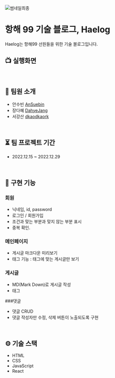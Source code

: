 ![썸네일최종](https://user-images.githubusercontent.com/105340850/209094212-8b079e99-4aeb-492e-a736-8f1b7611d754.jpg)

# 항해 99 기술 블로그, Haelog
Haelog는 항해99 선원들을 위한 기술 블로그입니다.

## 📺 실행화면


<br />

## 👤 팀원 소개
+ 안수빈 [AnSuebin](https://github.com/AnSuebin)
+ 장다혜 [DahyeJang](https://github.com/DahyeJang)
+ 서강산 [dkaodkaork](https://github.com/dkaodkaork)

<br />

## ⏳ 팀 프로젝트 기간
+ 2022.12.15 ~ 2022.12.29

<br />

## 🔑 구현 기능
### 회원
+ 닉네임, id, password
+ 로그인 / 회원가입
+ 조건과 맞는 부분과 맞지 않는 부분 표시
+ 중복 확인. 

### 메인페이지
+ 게시글 마크다운 미리보기
+ 태그 기능 : 태그에 맞는 게시글만 보기

### 게시글
+ MD(Mark Down)로 게시글 작성
+ 태그 

###댓글
+ 댓글 CRUD
+ 댓글 작성자만 수정, 삭제 버튼이 노출되도록 구현

<br />

## ⚙️ 기술 스택
+ HTML
+ CSS
+ JavaScript
+ React

<br />

    

